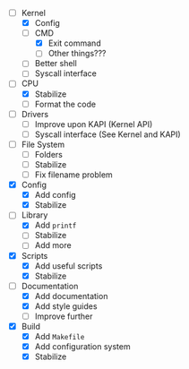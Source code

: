 - [ ] Kernel
  - [x] Config
  - [ ] CMD
    - [x] Exit command
    - [ ] Other things???
  - [ ] Better shell
  - [ ] Syscall interface
- [ ] CPU
  - [x] Stabilize
  - [ ] Format the code
- [ ] Drivers
  - [ ] Improve upon KAPI (Kernel API)
  - [ ] Syscall interface (See Kernel and KAPI)
- [ ] File System
  - [ ] Folders
  - [ ] Stabilize
  - [ ] Fix filename problem
- [x] Config
  - [x] Add config
  - [x] Stabilize
- [ ] Library
  - [x] Add ``printf``
  - [ ] Stabilize
  - [ ] Add more
- [x] Scripts
  - [x] Add useful scripts
  - [x] Stabilize
- [ ] Documentation
  - [x] Add documentation
  - [x] Add style guides
  - [ ] Improve further
- [x] Build
  - [x] Add ``Makefile``
  - [x] Add configuration system
  - [x] Stabilize